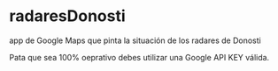 # radaresDonosti
app de Google Maps que pinta la situación de los radares de Donosti

Pata que sea 100% oeprativo debes utilizar una Google API KEY válida.
